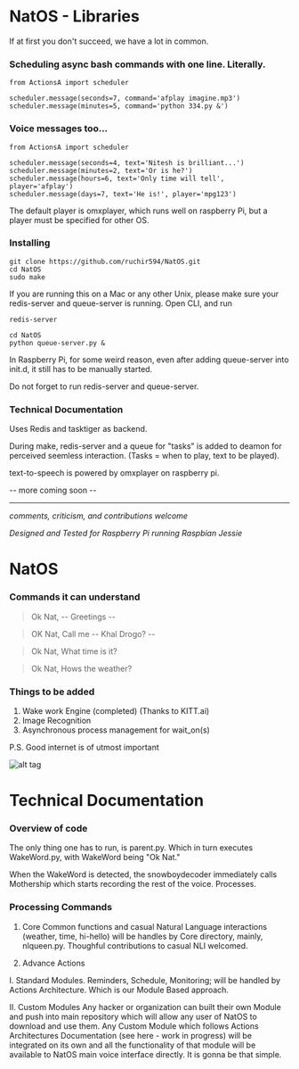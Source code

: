 # NatOS - Libraries

If at first you don't succeed, we have a lot in common.

### Scheduling async bash commands with one line. Literally.

```
from ActionsA import scheduler

scheduler.message(seconds=7, command='afplay imagine.mp3')
scheduler.message(minutes=5, command='python 334.py &')
```

### Voice messages too...

```
from ActionsA import scheduler

scheduler.message(seconds=4, text='Nitesh is brilliant...')
scheduler.message(minutes=2, text='Or is he?')
scheduler.message(hours=6, text='Only time will tell', player='afplay')
scheduler.message(days=7, text='He is!', player='mpg123')
```

The default player is omxplayer, which runs well on raspberry Pi, but a player must be specified for other OS.

### Installing

```
git clone https://github.com/ruchir594/NatOS.git
cd NatOS
sudo make
```

If you are running this on a Mac or any other Unix, please make sure your redis-server and queue-server is running. Open CLI, and run

```
redis-server

cd NatOS
python queue-server.py &
```

In Raspberry Pi, for some weird reason, even after adding queue-server into init.d, it still has to be manually started.

Do not forget to run redis-server and queue-server.


### Technical Documentation

Uses Redis and tasktiger as backend.

During make, redis-server and a queue for "tasks" is added to deamon for perceived seemless interaction. (Tasks = when to play, text to be played).

text-to-speech is powered by omxplayer on raspberry pi.


-- more coming soon --


- - - -

*comments, criticism, and contributions welcome*

*Designed and Tested for Raspberry Pi running Raspbian Jessie*

# NatOS

### Commands it can understand

> Ok Nat, -- Greetings --

> OK Nat, Call me  -- Khal Drogo? --

> Ok Nat, What time is it?

> Ok Nat, Hows the weather?

### Things to be added

1. Wake work Engine (completed) (Thanks to KITT.ai)
2. Image Recognition
3. Asynchronous process management for wait_on(s)

P.S. Good internet is of utmost important

![alt tag](https://raw.githubusercontent.com/ruchir594/NatOS/master/legacy/story1.png)


# Technical Documentation

### Overview of code

The only thing one has to run, is parent.py. Which in turn executes WakeWord.py, with WakeWord being "Ok Nat."

When the WakeWord is detected, the snowboydecoder immediately calls Mothership which starts recording the rest of the voice. Processes.

### Processing Commands

1. Core
Common functions and casual Natural Language interactions (weather, time, hi-hello) will be handles by Core directory, mainly, nlqueen.py. Thoughful contributions to casual NLI welcomed.

2. Advance Actions

I. Standard Modules.
Reminders, Schedule, Monitoring; will be handled by Actions Architecture. Which is our Module Based approach.

II. Custom Modules
Any hacker or organization can built their own Module and push into main repository which will allow any user of NatOS to download and use them. Any Custom Module which follows Actions Architectures Documentation (see here - work in progress) will be integrated on its own and all the functionality of that module will be available to NatOS main voice interface directly. It is gonna be that simple.  
